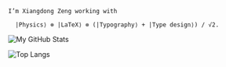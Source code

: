 ```
I’m Xiangdong Zeng working with

  |Physics⟩ ⊗ |LaTeX⟩ ⊗ (|Typography⟩ + |Type design⟩) / √2.
```

![My GitHub Stats](https://github-readme-stats.vercel.app/api?username=stone-zeng&show_icons=true)

![Top Langs](https://github-readme-stats.vercel.app/api/top-langs/?username=stone-zeng&layout=compact)
